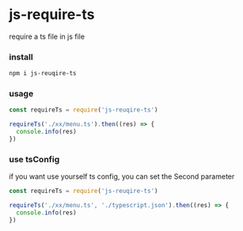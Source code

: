 # js-require-ts

require a ts file in js file

### install

```bash
npm i js-reuqire-ts
```

### usage

```js
const requireTs = require('js-reuqire-ts')

requireTs('./xx/menu.ts').then((res) => {
  console.info(res)
})
```

### use tsConfig

if you want use yourself ts config, you can set the Second parameter

```js
const requireTs = require('js-reuqire-ts')

requireTs('./xx/menu.ts', './typescript.json').then((res) => {
  console.info(res)
})
```
